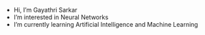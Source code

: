 -  Hi, I’m Gayathri Sarkar
-  I’m interested in Neural Networks
-  I’m currently learning Artificial Intelligence and Machine Learning



